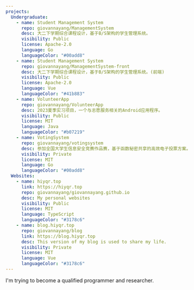 ```yaml
---
projects:
  Undergraduate:
    - name: Student Management System
      repo: giovannayang/ManagementSystem
      desc: 大二下学期综合课程设计，基于B/S架构的学生管理系统。
      visibility: Public
      license: Apache-2.0
      language: Go
      languageColor: "#00add8"
    - name: Student Management System
      repo: giovannayang/ManagementSystem-front
      desc: 大二下学期综合课程设计，基于B/S架构的学生管理系统。(前端)
      visibility: Public
      license: Apache-2.0
      language: Vue
      languageColor: "#41b883"
    - name: VolunteerApp
      repo: giovannayang/VolunteerApp
      desc: 2023夏季实习项目，一个与志愿服务相关的Android应用程序。
      visibility: Public
      license: MIT
      language: Java
      languageColor: "#b07219"
    - name: VotingSystem
      repo: giovannayang/votingsystem
      desc: 参加全国大学生信息安全竞赛作品赛，基于函数秘密共享的高效电子投票方案。
      visibility: Private
      license: MIT
      language: Go
      languageColor: "#00add8"
  Websites:
    - name: hiyqr.top
      link: https://hiyqr.top
      repo: giovannayang/giovannayang.github.io
      desc: My personal websites
      visibility: Public
      license: MIT
      language: TypeScript
      languageColor: "#3178c6"
    - name: blog.hiyqr.top
      repo: giovannayang/blog
      link: https://blog.hiyqr.top
      desc: This version of my blog is used to share my life.
      visibility: Private
      license: MIT
      language: Vue
      languageColor: "#3178c6"
---
```


I'm trying to become a qualified programmer and researcher.
